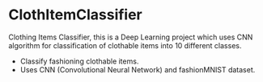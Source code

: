 # ClothItemClassifier
Clothing Items Classifier, this is a Deep Learning project which uses CNN algorithm for classification of clothable items into 10 different classes.
<ul>
<li>Classify fashioning clothable items.</li>
<li>Uses CNN (Convolutional Neural Network) and fashionMNIST dataset.</li>
</ul>
